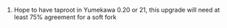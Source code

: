 1. Hope to have taproot in Yumekawa 0.20 or 21, this upgrade will need at least 75% agreement for a soft fork
